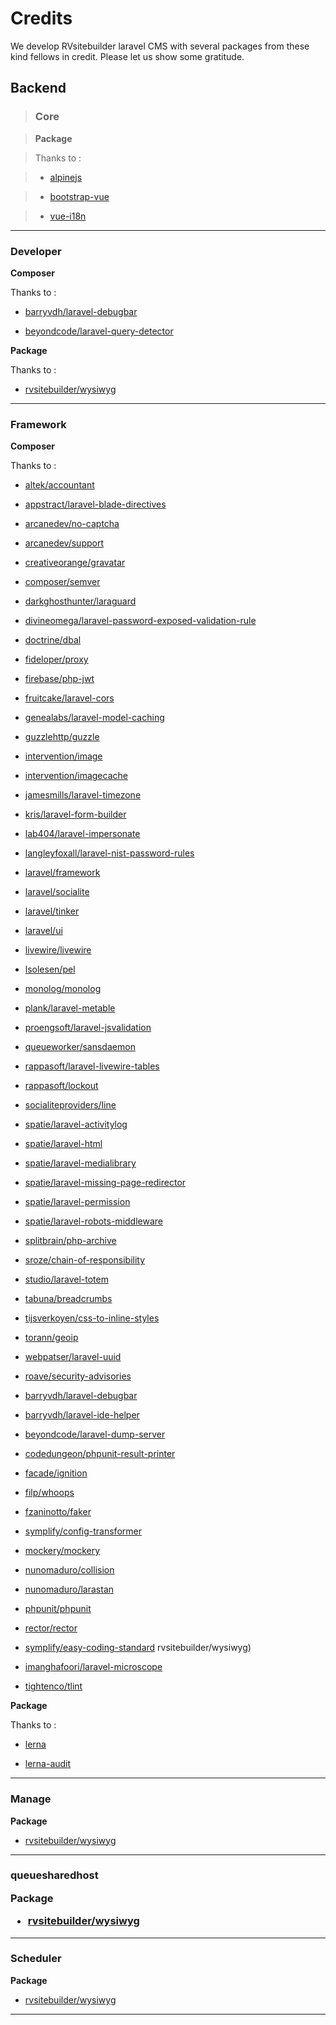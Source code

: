 <h1>Credits</h1>

We develop RVsitebuilder laravel CMS with several packages from these kind fellows in credit. Please let us show some gratitude.

<h2>Backend</h2>

> <h3>Core</h3>

> <strong>Package</strong>

> Thanks to :

> * [alpinejs](https://www.npmjs.com/package/alpinejs)

> * [bootstrap-vue](https://www.npmjs.com/package/bootstrap-vue)

> * [vue-i18n](https://www.npmjs.com/package/vue-i18n)

******

<h3>Developer</h3>

<strong>Composer</strong>

Thanks to :

- [barryvdh/laravel-debugbar](https://packagist.org/packages/barryvdh/laravel-debugbar)

- [beyondcode/laravel-query-detector](https://packagist.org/packages/beyondcode/laravel-query-detector)

<strong>Package</strong>

Thanks to : 

- [rvsitebuilder/wysiwyg](https://www.npmjs.com/package/rvsitebuilder/wysiwyg)

________________________

<h3>Framework</h3>

<strong>Composer</strong>

Thanks to :

- [altek/accountant](https://packagist.org/packages/altek/accountant)

- [appstract/laravel-blade-directives](https://packagist.org/packages/appstract/laravel-blade-directives)

- [arcanedev/no-captcha](https://packagist.org/packages/arcanedev/no-captcha)

- [arcanedev/support](https://packagist.org/packages/arcanedev/support)

- [creativeorange/gravatar](https://packagist.org/packages/creativeorange/gravatar)

- [composer/semver](https://packagist.org/packages/composer/semver)

- [darkghosthunter/laraguard](https://packagist.org/packages/darkghosthunter/laraguard)

- [divineomega/laravel-password-exposed-validation-rule](https://packagist.org/packages/divineomega/laravel-password-exposed-validation-rule)

- [doctrine/dbal](https://packagist.org/packages/doctrine/dbal)

- [fideloper/proxy](https://packagist.org/packages/fideloper/proxy)

- [firebase/php-jwt](https://packagist.org/packages/firebase/php-jwt)

- [fruitcake/laravel-cors](https://packagist.org/packages/fruitcake/laravel-cors)

- [genealabs/laravel-model-caching](https://packagist.org/packages/genealabs/laravel-model-caching)

- [guzzlehttp/guzzle](https://packagist.org/packages/guzzlehttp/guzzle)

- [intervention/image](https://packagist.org/packages/intervention/image)

- [intervention/imagecache](https://packagist.org/packages/intervention/imagecache)

- [jamesmills/laravel-timezone](https://packagist.org/packages/jamesmills/laravel-timezone)

- [kris/laravel-form-builder](https://packagist.org/packages/kris/laravel-form-builder)

- [lab404/laravel-impersonate](https://packagist.org/packages/lab404/laravel-impersonate)

- [langleyfoxall/laravel-nist-password-rules](https://packagist.org/packages/langleyfoxall/laravel-nist-password-rules)

- [laravel/framework](https://packagist.org/packages/laravel/framework)

- [laravel/socialite](https://packagist.org/packages/laravel/socialite)

- [laravel/tinker](https://packagist.org/packages/laravel/tinker)

- [laravel/ui](https://packagist.org/packages/laravel/ui)

- [livewire/livewire](https://packagist.org/packages/livewire/livewire)

- [lsolesen/pel](https://packagist.org/packages/lsolesen/pel)

- [monolog/monolog](https://packagist.org/packages/monolog/monolog)

- [plank/laravel-metable](https://packagist.org/packages/plank/laravel-metable)

- [proengsoft/laravel-jsvalidation](https://packagist.org/packages/proengsoft/laravel-jsvalidation)

- [queueworker/sansdaemon](https://packagist.org/packages/queueworker/sansdaemon)

- [rappasoft/laravel-livewire-tables](https://packagist.org/packages/rappasoft/laravel-livewire-tables)

- [rappasoft/lockout](https://packagist.org/packages/rappasoft/lockout)

- [socialiteproviders/line](https://packagist.org/packages/socialiteproviders/line)

- [spatie/laravel-activitylog](https://packagist.org/packages/spatie/laravel-activitylog)

- [spatie/laravel-html](https://packagist.org/packages/spatie/laravel-html)

- [spatie/laravel-medialibrary](https://packagist.org/packages/spatie/laravel-medialibrary)

- [spatie/laravel-missing-page-redirector](https://packagist.org/packages/spatie/laravel-missing-page-redirector)

- [spatie/laravel-permission](https://packagist.org/packages/spatie/laravel-permission)

- [spatie/laravel-robots-middleware](https://packagist.org/packages/spatie/laravel-robots-middleware)

- [splitbrain/php-archive](https://packagist.org/packages/splitbrain/php-archive)

- [sroze/chain-of-responsibility](https://packagist.org/packages/sroze/chain-of-responsibility)

- [studio/laravel-totem](https://packagist.org/packages/studio/laravel-totem)

- [tabuna/breadcrumbs](https://packagist.org/packages/tabuna/breadcrumbs)

- [tijsverkoyen/css-to-inline-styles](https://packagist.org/packages/tijsverkoyen/css-to-inline-styles)

- [torann/geoip](https://packagist.org/packages/torann/geoip)

- [webpatser/laravel-uuid](https://packagist.org/packages/webpatser/laravel-uuid)

- [roave/security-advisories](https://packagist.org/packages/roave/security-advisories)

- [barryvdh/laravel-debugbar](https://packagist.org/packages/barryvdh/laravel-debugbar)

- [barryvdh/laravel-ide-helper](https://packagist.org/packages/barryvdh/laravel-ide-helper)

- [beyondcode/laravel-dump-server](https://packagist.org/packages/beyondcode/laravel-dump-server)

- [codedungeon/phpunit-result-printer](https://packagist.org/packages/codedungeon/phpunit-result-printer)

- [facade/ignition](https://packagist.org/packages/facade/ignition)

- [filp/whoops](https://packagist.org/packages/filp/whoops)

- [fzaninotto/faker](https://packagist.org/packages/fzaninotto/faker)

- [symplify/config-transformer](https://packagist.org/packages/symplify/config-transformer)

- [mockery/mockery](https://packagist.org/packages/mockery/mockery)

- [nunomaduro/collision](https://packagist.org/packages/nunomaduro/collision)

- [nunomaduro/larastan](https://packagist.org/packages/nunomaduro/larastan)

- [phpunit/phpunit](https://packagist.org/packages/phpunit/phpunit)

- [rector/rector](https://packagist.org/packages/rector/rector)

- [symplify/easy-coding-standard](https://packagist.org/packages/symplify/easy-coding-standard)
rvsitebuilder/wysiwyg)

- [imanghafoori/laravel-microscope](https://packagist.org/packages/imanghafoori/laravel-microscope)

- [tightenco/tlint](https://packagist.org/packages/tightenco/tlint)

<strong>Package</strong>

Thanks to :

- [lerna](https://www.npmjs.com/package/lerna)

- [lerna-audit](https://www.npmjs.com/package/lerna-audit)

<hr>

<h3>Manage</h3>

<strong>Package</strong>

- [rvsitebuilder/wysiwyg](https://www.npmjs.com/package/rvsitebuilder/wysiwyg)

<hr>

<h3>queuesharedhost

<strong>Package</strong>

- [rvsitebuilder/wysiwyg](https://www.npmjs.com/package/rvsitebuilder/wysiwyg)

<hr>

<h3>Scheduler</h3>

<strong>Package</strong>

- [rvsitebuilder/wysiwyg](https://www.npmjs.com/package/rvsitebuilder/wysiwyg)

<hr>